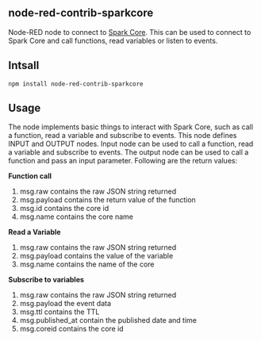 node-red-contrib-sparkcore
--------------------------

Node-RED node to connect to [Spark Core](https://www.spark.io/). This can be used to connect to Spark Core and call functions, read variables or listen to events.

Intsall
-------

    npm install node-red-contrib-sparkcore

Usage
-----

The node implements basic things to interact with Spark Core, such as call a function, read a variable and subscribe to events. This node defines INPUT and OUTPUT nodes. Input node can be used to call a function, read a variable and subscribe to events. The output node can be used to call a function and pass an input parameter. Following are the return values:

**Function call**
 1. msg.raw contains the raw JSON string returned 
 2. msg.payload contains the return value of the function 
 3. msg.id contains the core id 
 4. msg.name contains the core name

**Read a Variable**
 1. msg.raw contains the raw JSON string returned 
 2. msg.payload contains the value of the variable 
 3. msg.name contains the name of the core

**Subscribe to variables**
1. msg.raw contains the raw JSON string returned
2. msg.payload the event data 
3. msg.ttl contains the TTL 
4. msg.published_at contain the published date and time 
5. msg.coreid contains the core id